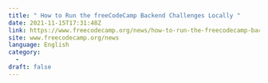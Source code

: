 ```yaml
---
title: " How to Run the freeCodeCamp Backend Challenges Locally "
date: 2021-11-15T17:31:48Z
link: https://www.freecodecamp.org/news/how-to-run-the-freecodecamp-backend-challenges-locally/?utm_medium=RSS&utm_source=news.12bit.vn
site: www.freecodecamp.org/news
language: English
category:
  -   
draft: false
---
```

